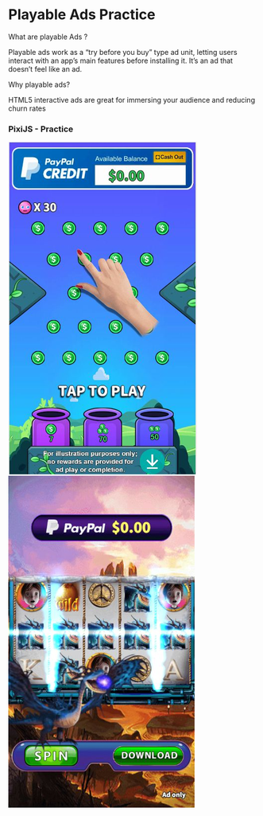 # Playable Ads Practice

What are playable Ads ?

Playable ads work as a “try before you buy” type ad unit, letting users interact with an app’s main features before installing it. It’s an ad that doesn’t feel like an ad.

Why playable ads?

HTML5 interactive ads are great for immersing your audience and reducing churn rates


### PixiJS - Practice <br/>

[![alt](PlinkoMaster/demo.jpg)](https://ohmango.github.io/PlinkoMaster/)
[![alt](SpinforCash/IceDragon/demo.jpg)](https://ohmango.github.io/SpinforCash/IceDragon/)
